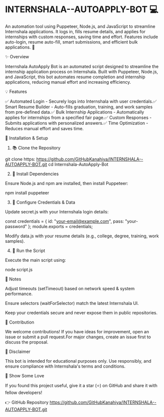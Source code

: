 # INTERNSHALA--AUTOAPPLY-BOT 💻
An automation tool using Puppeteer, Node.js, and JavaScript to streamline Internshala applications. It logs in, fills resume details, and applies for internships with custom responses, saving time and effort. Features include auto-login, resume auto-fill, smart submissions, and efficient bulk applications. 🎯

✨ Overview

Internshala AutoApply Bot is an automated script designed to streamline the internship application process on Internshala. Built with Puppeteer, Node.js, and JavaScript, this bot automates resume completion and internship applications, reducing manual effort and increasing efficiency.

💡 Features

✅ Automated Login - Securely logs into Internshala with user credentials.✅ Smart Resume Builder - Auto-fills graduation, training, and work samples from pre-defined data.✅ Bulk Internship Applications - Automatically applies for internships from a specified fair page.✅ Custom Responses - Submits applications with personalized answers.✅ Time Optimization - Reduces manual effort and saves time.

📂 Installation & Setup

1. 📚 Clone the Repository

 git clone https: https://github.com/GitHubKanahiya/INTERNSHALA--AUTOAPPLY-BOT.git
 cd Internshala-AutoApply-Bot

2. 🔧 Install Dependencies

Ensure Node.js and npm are installed, then install Puppeteer:

npm install puppeteer

3. 🔐 Configure Credentials & Data

Update secret.js with your Internshala login details:

const credentials = {
  id: "your-email@example.com",
  pass: "your-password"
};
module.exports = credentials;

Modify data.js with your resume details (e.g., college, degree, training, work samples).

4. 🚀 Run the Script

Execute the main script using:

node script.js

🔎 Notes

Adjust timeouts (setTimeout) based on network speed & system performance.

Ensure selectors (waitForSelector) match the latest Internshala UI.

Keep your credentials secure and never expose them in public repositories.

💌 Contribution

We welcome contributions! If you have ideas for improvement, open an issue or submit a pull request.For major changes, create an issue first to discuss the proposal.

📡 Disclaimer

This bot is intended for educational purposes only. Use responsibly, and ensure compliance with Internshala's terms and conditions.

🌟 Show Some Love

If you found this project useful, give it a star (⭐) on GitHub and share it with fellow developers!

👉 GitHub Repository  https://github.com/GitHubKanahiya/INTERNSHALA--AUTOAPPLY-BOT.git


